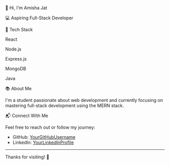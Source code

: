 👋 Hi, I'm Amisha Jat

💻 Aspiring Full-Stack Developer

🔧 Tech Stack

React  

Node.js  

Express.js  

MongoDB  

Java  


📚 About Me

I'm a student passionate about web development and currently focusing on mastering full-stack development using the MERN stack.


📬 Connect With Me

Feel free to reach out or follow my journey:

- GitHub: [YourGitHubUsername](https://github.com/Amisha-jat11)
- LinkedIn: [YourLinkedInProfile](www.linkedin.com/in/amishajat) 

---

Thanks for visiting! 🌱
